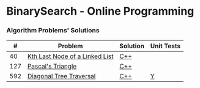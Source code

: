 BinarySearch - Online Programming
=============================

### Algorithm Problems' Solutions

| # | Problem | Solution | Unit Tests |
|---|---------|----------|------------|
|40|[Kth Last Node of a Linked List](https://binarysearch.io/problems/Kth-Last-Node-of-a-Linked-List)|[C++](./src/kth_last_node_of_a_linked_list.cpp)|
|127|[Pascal's Triangle](https://binarysearch.io/problems/Pascal's-Triangle)|[C++](./src/pascals_triangle.cpp)|
|592|[Diagonal Tree Traversal](https://binarysearch.com/problems/Diagonal-Tree-Traversal)|[C++](./src/diagonal_tree_traversal.cpp)|[Y](./test/diagonal_tree_traversal_test.cpp)|

